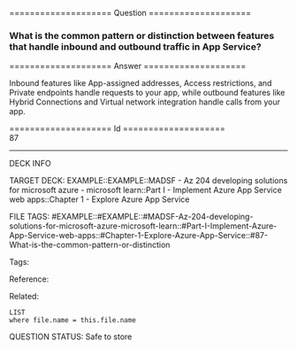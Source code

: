 ==================== Question ====================  

### What is the common pattern or distinction between features that handle inbound and outbound traffic in App Service?  

==================== Answer ====================  

Inbound features like App-assigned addresses, Access restrictions, and Private endpoints handle requests to your app, while outbound features like Hybrid Connections and Virtual network integration handle calls from your app.

==================== Id ====================  
87

---

DECK INFO

TARGET DECK: EXAMPLE::EXAMPLE::MADSF - Az 204 developing solutions for microsoft azure - microsoft learn::Part I - Implement Azure App Service web apps::Chapter 1 - Explore Azure App Service

FILE TAGS: #EXAMPLE::#EXAMPLE::#MADSF-Az-204-developing-solutions-for-microsoft-azure-microsoft-learn::#Part-I-Implement-Azure-App-Service-web-apps::#Chapter-1-Explore-Azure-App-Service::#87-What-is-the-common-pattern-or-distinction

Tags:

Reference:

Related:

```dataview
LIST
where file.name = this.file.name
```
QUESTION STATUS: Safe to store
